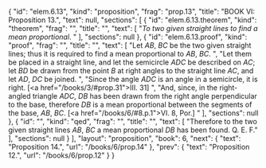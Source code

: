 {
  "id": "elem.6.13",
  "kind": "proposition",
  "frag": "prop.13",
  "title": "BOOK VI: Proposition 13.",
  "text": null,
  "sections": [
    {
      "id": "elem.6.13.theorem",
      "kind": "theorem",
      "frag": "",
      "title": "",
      "text": [
        "<var>To two given straight lines to find a mean proportional</var>. "
      ],
      "sections": null
    },
    {
      "id": "elem.6.13.proof",
      "kind": "proof",
      "frag": "",
      "title": "",
      "text": [
        "Let <var>AB</var>, <var>BC</var> be the two given straight lines; thus it is required to find a mean proportional to <var>AB</var>, <var>BC</var>. ",
        "Let them be placed in a straight line, and let the semicircle <var>ADC</var> be described on <var>AC</var>;  let <var>BD</var> be drawn from the point <var>B</var> at right angles to the straight line <var>AC</var>, and let <var>AD</var>, <var>DC</var> be joined. ",
        "Since the angle <var>ADC</var> is an angle in a semicircle, it is right. [<a href=\"/books/3/#prop.31\">III. 31</a>] ",
        "And, since, in the right-angled triangle <var>ADC</var>, <var>DB</var> has been drawn from the right angle perpendicular to the base, therefore <var>DB</var> is a mean proportional between the segments of the base, <var>AB</var>, <var>BC</var>. [<a href=\"/books/6/#8.p.1\">VI. 8, Por.</a>] "
      ],
      "sections": null
    },
    {
      "id": "",
      "kind": "qed",
      "frag": "",
      "title": "",
      "text": [
        "Therefore to the two given straight lines <var>AB</var>, <var>BC</var> a mean proportional <var>DB</var> has been found. Q. E. F."
      ],
      "sections": null
    }
  ],
  "layout": "proposition",
  "book": 6,
  "next": {
    "text": "Proposition 14.",
    "url": "/books/6/prop.14"
  },
  "prev": {
    "text": "Proposition 12.",
    "url": "/books/6/prop.12"
  }
}
